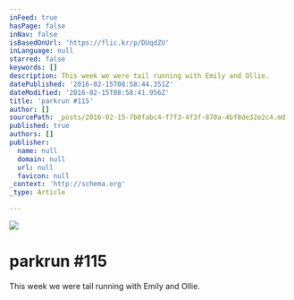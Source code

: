 ```yaml
---
inFeed: true
hasPage: false
inNav: false
isBasedOnUrl: 'https://flic.kr/p/DUqdZU'
inLanguage: null
starred: false
keywords: []
description: This week we were tail running with Emily and Ollie.
datePublished: '2016-02-15T08:58:44.351Z'
dateModified: '2016-02-15T08:58:41.956Z'
title: 'parkrun #115'
author: []
sourcePath: _posts/2016-02-15-7b0fabc4-f7f3-4f3f-870a-4bf8de32e2c4.md
published: true
authors: []
publisher:
  name: null
  domain: null
  url: null
  favicon: null
_context: 'http://schema.org'
_type: Article

---
```

![](https://s3-us-west-2.amazonaws.com/the-grid-img/p/47c1af2fe466a652d157aa5728b72d1649249fc1.jpg)

# parkrun \#115

This week we were tail running with Emily and Ollie.